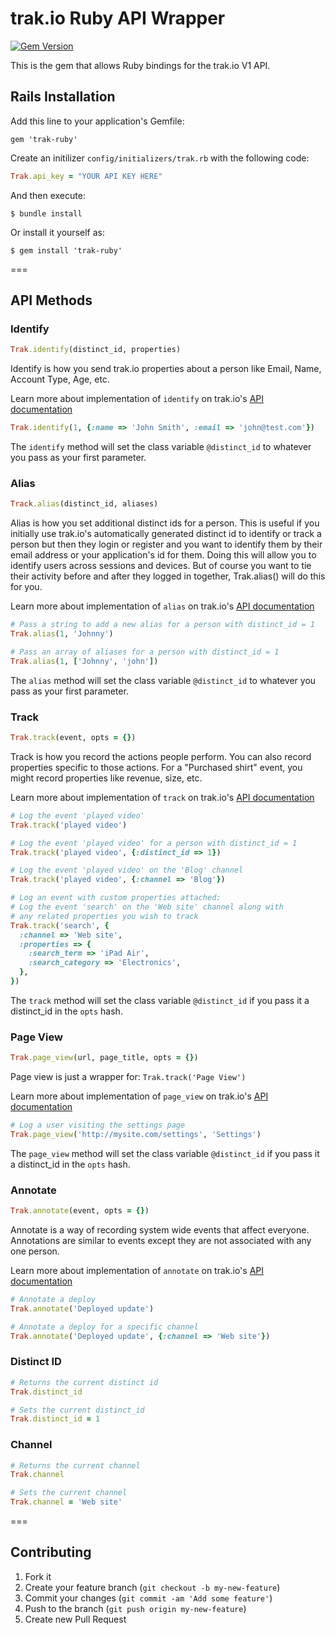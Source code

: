# trak.io Ruby API Wrapper

[![Gem Version](https://badge.fury.io/rb/trak-ruby.png)](http://badge.fury.io/rb/trak-ruby)

This is the gem that allows Ruby bindings for the trak.io V1 API.

## Rails Installation

Add this line to your application's Gemfile:

    gem 'trak-ruby'

Create an initilizer `config/initializers/trak.rb` with the following code:

```ruby
Trak.api_key = "YOUR API KEY HERE"
```

And then execute:

    $ bundle install

Or install it yourself as:

    $ gem install 'trak-ruby'

===

## API Methods

### Identify

```ruby
Trak.identify(distinct_id, properties)
```

Identify is how you send trak.io properties about a person like Email, Name, Account Type, Age, etc.

Learn more about implementation of `identify` on trak.io's [API documentation](http://docs.trak.io/identify.html)

```ruby
Trak.identify(1, {:name => 'John Smith', :email => 'john@test.com'})
```

The `identify` method will set the class variable `@distinct_id` to whatever you pass as your first parameter.

### Alias

```ruby
Track.alias(distinct_id, aliases)
```

Alias is how you set additional distinct ids for a person. This is useful if you initially use trak.io's automatically generated distinct id to identify or track a person but then they login or register and you want to identify them by their email address or your application's id for them. Doing this will allow you to identify users across sessions and devices. But of course you want to tie their activity before and after they logged in together, Trak.alias() will do this for you.

Learn more about implementation of `alias` on trak.io's [API documentation](http://docs.trak.io/alias.html)

```ruby
# Pass a string to add a new alias for a person with distinct_id = 1
Trak.alias(1, 'Johnny')

# Pass an array of aliases for a person with distinct_id = 1
Trak.alias(1, ['Johnny', 'john'])
```

The `alias` method will set the class variable `@distinct_id` to whatever you pass as your first parameter.

### Track

```ruby
Trak.track(event, opts = {})
```

Track is how you record the actions people perform. You can also record properties specific to those actions. For a "Purchased shirt" event, you might record properties like revenue, size, etc.

Learn more about implementation of `track` on trak.io's [API documentation](http://docs.trak.io/track.html)

```ruby
# Log the event 'played video'
Trak.track('played video')

# Log the event 'played video' for a person with distinct_id = 1
Trak.track('played video', {:distinct_id => 1})

# Log the event 'played video' on the 'Blog' channel
Trak.track('played video', {:channel => 'Blog'})

# Log an event with custom properties attached:
# Log the event 'search' on the 'Web site' channel along with
# any related properties you wish to track
Trak.track('search', {
  :channel => 'Web site',
  :properties => {
    :search_term => 'iPad Air',
    :search_category => 'Electronics',
  },
})
```

The `track` method will set the class variable `@distinct_id` if you pass it a distinct_id in the `opts` hash.

### Page View

```ruby
Trak.page_view(url, page_title, opts = {})
```

Page view is just a wrapper for: `Trak.track('Page View')`

Learn more about implementation of `page_view` on trak.io's [API documentation](http://docs.trak.io/page_view.html)

```ruby
# Log a user visiting the settings page
Trak.page_view('http://mysite.com/settings', 'Settings')
```

The `page_view` method will set the class variable `@distinct_id` if you pass it a distinct_id in the `opts` hash.

### Annotate

```ruby
Trak.annotate(event, opts = {})
```

Annotate is a way of recording system wide events that affect everyone. Annotations are similar to events except they are not associated with any one person.

Learn more about implementation of `annotate` on trak.io's [API documentation](http://docs.trak.io/annotate.html)

```ruby
# Annotate a deploy
Trak.annotate('Deployed update')

# Annotate a deploy for a specific channel
Trak.annotate('Deployed update', {:channel => 'Web site'})
```

### Distinct ID

```ruby
# Returns the current distinct id
Trak.distinct_id

# Sets the current distinct_id
Trak.distinct_id = 1
```

### Channel

```ruby
# Returns the current channel
Trak.channel

# Sets the current channel
Trak.channel = 'Web site'
```

===

## Contributing

1. Fork it
2. Create your feature branch (`git checkout -b my-new-feature`)
3. Commit your changes (`git commit -am 'Add some feature'`)
4. Push to the branch (`git push origin my-new-feature`)
5. Create new Pull Request
